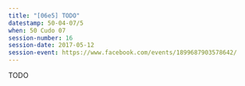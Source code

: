 ```yaml
---
title: "[06e5] TODO"
datestamp: 50-04-07/5
when: 50 Cudo 07
session-number: 16
session-date: 2017-05-12
session-event: https://www.facebook.com/events/1899687903578642/
---
```

TODO
